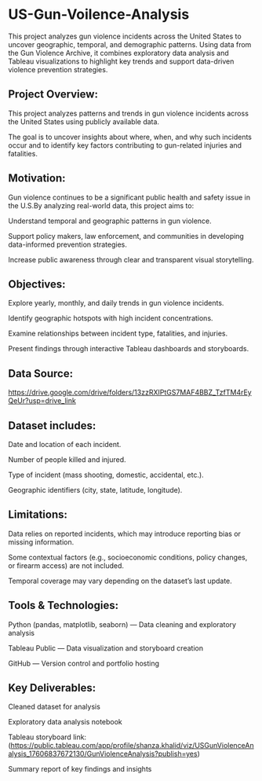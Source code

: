 # US-Gun-Voilence-Analysis
This project analyzes gun violence incidents across the United States to uncover geographic, temporal, and demographic patterns. Using data from the Gun Violence Archive, it combines exploratory data analysis and Tableau visualizations to highlight key trends and support data-driven violence prevention strategies.

## Project Overview:
This project analyzes patterns and trends in gun violence incidents across the United States using publicly available data.

The goal is to uncover insights about where, when, and why such incidents occur and to identify key factors contributing to gun-related injuries and fatalities.

## Motivation:
Gun violence continues to be a significant public health and safety issue in the U.S.By analyzing real-world data, this project aims to:

Understand temporal and geographic patterns in gun violence.

Support policy makers, law enforcement, and communities in developing data-informed prevention strategies.

Increase public awareness through clear and transparent visual storytelling.

## Objectives:
Explore yearly, monthly, and daily trends in gun violence incidents.

Identify geographic hotspots with high incident concentrations.

Examine relationships between incident type, fatalities, and injuries.

Present findings through interactive Tableau dashboards and storyboards.

## Data Source:
https://drive.google.com/drive/folders/13zzRXIPtGS7MAF4BBZ_TzfTM4rEyQeUr?usp=drive_link

## Dataset includes:

Date and location of each incident.

Number of people killed and injured.

Type of incident (mass shooting, domestic, accidental, etc.).

Geographic identifiers (city, state, latitude, longitude).

## Limitations:
Data relies on reported incidents, which may introduce reporting bias or missing information.

Some contextual factors (e.g., socioeconomic conditions, policy changes, or firearm access) are not included.

Temporal coverage may vary depending on the dataset’s last update.

## Tools & Technologies:
Python (pandas, matplotlib, seaborn) — Data cleaning and exploratory analysis

Tableau Public — Data visualization and storyboard creation

GitHub — Version control and portfolio hosting

## Key Deliverables:
Cleaned dataset for analysis

Exploratory data analysis notebook

Tableau storyboard link: (https://public.tableau.com/app/profile/shanza.khalid/viz/USGunViolenceAnalysis_17606837672130/GunViolenceAnalysis?publish=yes)

Summary report of key findings and insights
